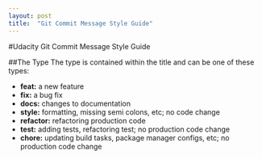 ```yaml
---
layout: post
title:  "Git Commit Message Style Guide"
---
```

#Udacity Git Commit Message Style Guide

##The Type
The type is contained within the title and can be one of these types:

* **feat:** a new feature
* **fix:** a bug fix
* **docs:** changes to documentation
* **style:** formatting, missing semi colons, etc; no code change
* **refactor:** refactoring production code
* **test:** adding tests, refactoring test; no production code change
* **chore:** updating build tasks, package manager configs, etc; no production code change
